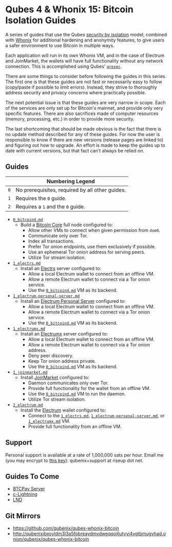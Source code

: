 # Qubes 4 & Whonix 15: Bitcoin Isolation Guides
A series of guides that use the Qubes [security by isolation](https://www.qubes-os.org/security/goals/) model, combined with [Whonix](https://www.whonix.org) for additional hardening and anonymity features, to give users a safer environment to use Bitcoin in multiple ways.

Each application will run in its own Whonix VM, and in the case of Electrum and JoinMarket, the wallets will have full functionality without any network connection. This is accomplished using Qubes' [`qrexec`](https://www.qubes-os.org/doc/qrexec3/).

There are some things to consider before following the guides in this series. The first one is that these guides are not fast or necessarily easy to follow (copy/paste if possible to limit errors). Instead, they strive to thoroughly address security and privacy concerns where practically possible.

The next potential issue is that these guides are very narrow in scope. Each of the services are only set up for Bitcoin's mainnet, and provide only very specific features. There are also sacrifices made of computer resources (memory, processing, etc.) in order to provide more security.

The last shortcoming that should be made obvious is the fact that there is no update method described for any of these guides. For now the user is responsible to know if there are new versions (release pages are linked to) and figuring out how to upgrade. An effort is made to keep the guides up to date with current versions, but that fact can't always be relied on.
## Guides
|   | Numbering Legend                               |
|---|------------------------------------------------|
|`0`| No prerequisites, required by all other guides.|
|`1`| Requires the `0` guide.                        |
|`2`| Requires a `1` and the `0` guide.              |
- [`0_bitcoind.md`](https://github.com/qubenix/qubes-whonix-bitcoin/blob/master/0_bitcoind.md)
  - Build a [Bitcoin Core](https://github.com/bitcoin/bitcoin) full node configured to:
    - Allow other VMs to connect when given permission from `dom0`.
    - Communicate only over Tor.
    - Index all transactions.
    - Prefer Tor onion endpoints, use them exclusively if possible.
    - Use an ephemeral Tor onion address for serving peers.
    - Utilize Tor stream isolation.
- [`1_electrs.md`](https://github.com/qubenix/qubes-whonix-bitcoin/blob/master/1_electrs.md)
  - Install an [Electrs](https://github.com/romanz/electrs) server configured to:
    - Allow a local Electrum wallet to connect from an offline VM.
    - Allow a remote Electrum wallet to connect via a Tor onion service.
    - Use the [`0_bitcoind.md`](https://github.com/qubenix/qubes-whonix-bitcoin/blob/master/0_bitcoind.md) VM as its backend.
- [`1_electrum-personal-server.md`](https://github.com/qubenix/qubes-whonix-bitcoin/blob/master/1_electrum-personal-server.md)
  - Install an [Electrum Personal Server](https://github.com/chris-belcher/electrum-personal-server) configured to:
    - Allow a local Electrum wallet to connect from an offline VM.
    - Allow a remote Electrum wallet to connect via a Tor onion service.
    - Use the [`0_bitcoind.md`](https://github.com/qubenix/qubes-whonix-bitcoin/blob/master/0_bitcoind.md) VM as its backend.
- [`1_electrumx.md`](https://github.com/qubenix/qubes-whonix-bitcoin/blob/master/1_electrumx.md)
  - Install an [Electrumx](https://github.com/kyuupichan/electrumx) server configured to:
    - Allow a local Electrum wallet to connect from an offline VM.
    - Allow a remote Electrum wallet to connect via a Tor onion address.
    - Deny peer discovery.
    - Keep Tor onion address private.
    - Use the [`0_bitcoind.md`](https://github.com/qubenix/qubes-whonix-bitcoin/blob/master/0_bitcoind.md) VM as its backend.
- [`1_joinmarket.md`](https://github.com/qubenix/qubes-whonix-bitcoin/blob/master/1_joinmarket.md)
  - Install [JoinMarket](https://github.com/JoinMarket-Org/joinmarket-clientserver) configured to:
    - Daemon communicates only over Tor.
    - Provide full functionality for the wallet from an offline VM.
    - Use the [`0_bitcoind.md`](https://github.com/qubenix/qubes-whonix-bitcoin/blob/master/0_bitcoind.md) VM to run the daemon.
    - Utilize Tor stream isolation.
- [`2_electrum.md`](https://github.com/qubenix/qubes-whonix-bitcoin/blob/master/2_electrum.md)
  - Install the [Electrum](https://electrum.org) wallet configured to:
    - Connect to the [`1_electrs.md`](https://github.com/qubenix/qubes-whonix-bitcoin/blob/master/1_electrs.md), [`1_electrum-personal-server.md`](https://github.com/qubenix/qubes-whonix-bitcoin/blob/master/1_electrum-personal-server.md), or [`1_electrumx.md`](https://github.com/qubenix/qubes-whonix-bitcoin/blob/master/1_electrumx.md) VM.
    - Provide full functionality from an offline VM.

## Support
Personal support is available at a rate of 1,000,000 sats per hour. Email me (you may encrypt to [this key](https://raw.githubusercontent.com/qubenix/gpg-keys/master/96096E4CA0870F1C5BAF7DD909D159E1241F9C54.pub)): qubenix+support at riseup dot net.

## Guides To Come
- [BTCPay Server](https://github.com/btcpayserver/btcpayserver)
- [c-Lightning](https://github.com/ElementsProject/lightning)
- [LND](https://github.com/LightningNetwork/lnd)

## Git Mirrors
- https://github.com/qubenix/qubes-whonix-bitcoin
- http://qubenixibxoyldm3l3a5fobreaydmvdweqqojllutyyi4vgtbmugvhad.onion/qubenix/qubes-whonix-bitcoin
